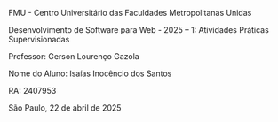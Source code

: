 FMU - Centro Universitário das Faculdades Metropolitanas Unidas

Desenvolvimento de Software para Web - 2025 – 1: Atividades Práticas Supervisionadas

Professor: Gerson Lourenço Gazola

Nome do Aluno: Isaías Inocêncio dos Santos

RA: 2407953

São Paulo, 22 de abril de 2025